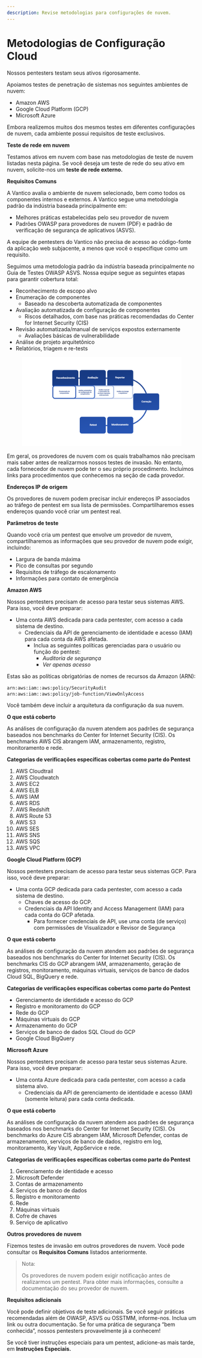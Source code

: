 ```yaml
---
description: Revise metodologias para configurações de nuvem.
---
```


# Metodologias de Configuração Cloud

Nossos pentesters testam seus ativos rigorosamente.



Apoiamos testes de penetração de sistemas nos seguintes ambientes de nuvem:

* Amazon AWS&#x20;
* Google Cloud Platform (GCP)&#x20;
* Microsoft Azure

Embora realizemos muitos dos mesmos testes em diferentes configurações de nuvem, cada ambiente possui requisitos de teste exclusivos.



**Teste de rede em nuvem**

Testamos ativos em nuvem com base nas metodologias de teste de nuvem listadas nesta página. Se você deseja um teste de rede do seu ativo em nuvem, solicite-nos um **teste de rede externo.**



**Requisitos Comuns**

A Vantico avalia o ambiente de nuvem selecionado, bem como todos os componentes internos e externos. A Vantico segue uma metodologia padrão da indústria baseada principalmente em:

* Melhores práticas estabelecidas pelo seu provedor de nuvem&#x20;
* Padrões OWASP para provedores de nuvem (PDF) e padrão de verificação de segurança de aplicativos (ASVS).

A equipe de pentesters do Vantico não precisa de acesso ao código-fonte da aplicação web subjacente, a menos que você o especifique como um requisito.

Seguimos uma metodologia padrão da indústria baseada principalmente no Guia de Testes OWASP ASVS. Nossa equipe segue as seguintes etapas para garantir cobertura total:

* Reconhecimento de escopo alvo&#x20;
* Enumeração de componentes&#x20;
  * Baseado na descoberta automatizada de componentes&#x20;
* Avaliação automatizada de configuração de componentes&#x20;
  * Riscos detalhados, com base nas práticas recomendadas do Center for Internet Security (CIS)&#x20;
* Revisão automatizada/manual de serviços expostos externamente&#x20;
  * Avaliações básicas de vulnerabilidade&#x20;
* Análise de projeto arquitetônico&#x20;
* Relatórios, triagem e re-tests

<figure><img src="../../.gitbook/assets/vantico-ilustração-reconhecimento4.png" alt=""><figcaption></figcaption></figure>

Em geral, os provedores de nuvem com os quais trabalhamos não precisam mais saber antes de realizarmos nossos testes de invasão. No entanto, cada fornecedor de nuvem pode ter o seu próprio procedimento. Incluímos links para procedimentos que conhecemos na seção de cada provedor.



**Endereços IP de origem**

Os provedores de nuvem podem precisar incluir endereços IP associados ao tráfego de pentest em sua lista de permissões. Compartilharemos esses endereços quando você criar um pentest real.



**Parâmetros de teste**

Quando você cria um pentest que envolve um provedor de nuvem, compartilharemos as informações que seu provedor de nuvem pode exigir, incluindo:

* Largura de banda máxima&#x20;
* Pico de consultas por segundo&#x20;
* Requisitos de tráfego de escalonamento&#x20;
* Informações para contato de emergência



**Amazon AWS**

Nossos pentesters precisam de acesso para testar seus sistemas AWS. Para isso, você deve preparar:

* Uma conta AWS dedicada para cada pentester, com acesso a cada sistema de destino.
  * &#x20;Credenciais da API de gerenciamento de identidade e acesso (IAM) para cada conta da AWS afetada.&#x20;
    * Inclua as seguintes políticas gerenciadas para o usuário ou função do pentest:&#x20;
      * _Auditoria de segurança_&#x20;
      * _Ver apenas acesso_

Estas são as políticas obrigatórias de nomes de recursos da Amazon (ARN):

```
arn:aws:iam::aws:policy/SecurityAudit
arn:aws:iam::aws:policy/job-function/ViewOnlyAccess
```

Você também deve incluir a arquitetura da configuração da sua nuvem.



**O que está coberto**

As análises de configuração da nuvem atendem aos padrões de segurança baseados nos benchmarks do Center for Internet Security (CIS). Os benchmarks AWS CIS abrangem IAM, armazenamento, registro, monitoramento e rede.



**Categorias de verificações específicas cobertas como parte do Pentest**

1. AWS Cloudtrail
2. AWS Cloudwatch
3. AWS EC2
4. AWS ELB
5. AWS IAM
6. AWS RDS
7. AWS Redshift
8. AWS Route 53
9. AWS S3
10. AWS SES
11. AWS SNS
12. AWS SQS
13. AWS VPC



**Google Cloud Platform (GCP)**

Nossos pentesters precisam de acesso para testar seus sistemas GCP. Para isso, você deve preparar:

* Uma conta GCP dedicada para cada pentester, com acesso a cada sistema de destino.&#x20;
  * Chaves de acesso do GCP.&#x20;
  * Credenciais da API Identity and Access Management (IAM) para cada conta do GCP afetada.
    * &#x20;Para fornecer credenciais de API, use uma conta (de serviço) com permissões de Visualizador e Revisor de Segurança



**O que está coberto**

As análises de configuração da nuvem atendem aos padrões de segurança baseados nos benchmarks do Center for Internet Security (CIS). Os benchmarks CIS do GCP abrangem IAM, armazenamento, geração de registros, monitoramento, máquinas virtuais, serviços de banco de dados Cloud SQL, BigQuery e rede.



**Categorias de verificações específicas cobertas como parte do Pentest**

* Gerenciamento de identidade e acesso do GCP&#x20;
* Registro e monitoramento do GCP&#x20;
* Rede do GCP&#x20;
* Máquinas virtuais do GCP&#x20;
* Armazenamento do GCP&#x20;
* Serviços de banco de dados SQL Cloud do GCP&#x20;
* Google Cloud BigQuery





**Microsoft Azure**

Nossos pentesters precisam de acesso para testar seus sistemas Azure. Para isso, você deve preparar:

* Uma conta Azure dedicada para cada pentester, com acesso a cada sistema alvo.&#x20;
  * Credenciais da API de gerenciamento de identidade e acesso (IAM) (somente leitura) para cada conta dedicada.



**O que está coberto**

As análises de configuração da nuvem atendem aos padrões de segurança baseados nos benchmarks do Center for Internet Security (CIS). Os benchmarks do Azure CIS abrangem IAM, Microsoft Defender, contas de armazenamento, serviços de banco de dados, registro em log, monitoramento, Key Vault, AppService e rede.



**Categorias de verificações específicas cobertas como parte do Pentest**

1. Gerenciamento de identidade e acesso&#x20;
2. Microsoft Defender&#x20;
3. Contas de armazenamento&#x20;
4. Serviços de banco de dados&#x20;
5. Registro e monitoramento&#x20;
6. Rede&#x20;
7. Máquinas virtuais&#x20;
8. Cofre de chaves&#x20;
9. Serviço de aplicativo



**Outros provedores de nuvem**

Fizemos testes de invasão em outros provedores de nuvem. Você pode consultar os **Requisitos Comuns** listados anteriormente.



> Nota:
>
> Os provedores de nuvem podem exigir notificação antes de realizarmos um pentest. Para obter mais informações, consulte a documentação do seu provedor de nuvem.



**Requisitos adicionais**

Você pode definir objetivos de teste adicionais. Se você seguir práticas recomendadas além de OWASP, ASVS ou OSSTMM, informe-nos. Inclua um link ou outra documentação. Se for uma prática de segurança “bem conhecida”, nossos pentesters provavelmente já a conhecem!

Se você tiver instruções especiais para um pentest, adicione-as mais tarde, em **Instruções Especiais.**
